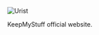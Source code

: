![Urist](http://keepmystuff.github.io/KeepMyStuff-pitch/files/Logo.svg)

KeepMyStuff official website.
